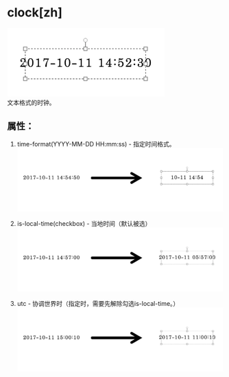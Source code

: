 # clock[zh]
![组件-文本钟][clock-text-01]  
文本格式的时钟。

## 属性：
1. time-format(YYYY-MM-DD HH:mm:ss) - 指定时间格式。
![文本钟-time-format适用结果][clock-text-02]

2. is-local-time(checkbox) - 当地时间（默认被选）
![文本钟-is-local-time适用结果][clock-text-03]

3. utc - 协调世界时（指定时，需要先解除勾选is-local-time。）
![文本钟-utc适用结果][clock-text-04]


[clock-text-01]: ../images/clock-text-01.png

[clock-text-02]: ../images/clock-text-02.png

[clock-text-03]: ../images/clock-text-03.png

[clock-text-04]: ../images/clock-text-04.png